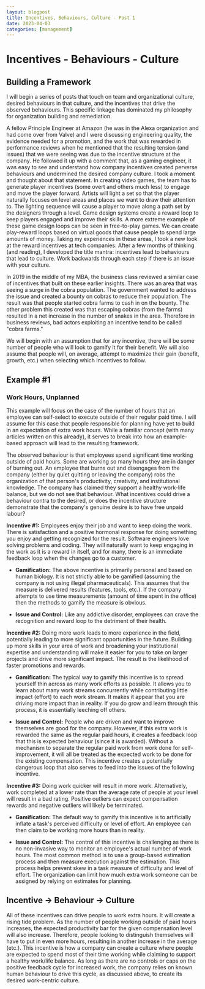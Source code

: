 ```yaml
---
layout: blogpost
title: Incentives, Behaviours, Culture - Post 1
date: 2023-04-03
categories: [management]
---
```

# Incentives - Behaviours - Culture
## Building a Framework

I will begin a series of posts that touch on team and organizational culture, desired behaviours in that culture, and the incentives that drive the observed behaviours. This specific linkage has dominated my philosophy for organization building and remediation. 

A fellow Principle Engineer at Amazon (he was in the Alexa organization and had come over from Valve) and I were discussing engineering quality, the evidence needed for a promotion, and the work that was rewarded in performance reviews when he mentioned that the resulting tension (and issues) that we were seeing was due to the incentive structure at the company. He followed it up with a comment that, as a gaming engineer, it was easy to see and understand how company incentives created perverse behaviours and undermined the desired company culture. I took a moment and thought about that statement. In creating video games, the team has to generate player incentives (some overt and others much less) to engage and move the player forward. Artists will light a set so that the player naturally focuses on level areas and places we want to draw their attention to. The lighting sequence will cause a player to move along a path set by the designers through a level. Game design systems create a reward loop to keep players engaged and improve their skills. A more extreme example of these game design loops can be seen in free-to-play games. We can create play-reward loops based on virtual goods that cause people to spend large amounts of money. Taking my experiences in these areas, I took a new look at the reward incentives at tech companies. After a few months of thinking (and reading), I developed the title mantra: incentives lead to behaviours that lead to culture. Work backwards through each step if there is an issue with your culture.

In 2019 in the middle of my MBA, the business class reviewed a similar case of incentives that built on these earlier insights. There was an area that was seeing a surge in the cobra population. The government wanted to address the issue and created a bounty on cobras to reduce their population. The result was that people started cobra farms to cash in on the bounty. The other problem this created was that escaping cobras (from the farms) resulted in a net increase in the number of snakes in the area. Therefore in business reviews, bad actors exploiting an incentive tend to be called "cobra farms."

We will begin with an assumption that for any incentive, there will be some number of people who will look to gamify it for their benefit. We will also assume that people will, on average, attempt to maximize their gain (benefit, growth, etc.) when selecting which incentives to follow.

## Example #1
### Work Hours, Unplanned

This example will focus on the case of the number of hours that an employee can self-select to execute outside of their regular paid time. I will assume for this case that people responsible for planning have yet to build in an expectation of extra work hours. While a familiar concept (with many articles written on this already), it serves to break into how an example-based approach will lead to the resulting framework.

The observed behaviour is that employees spend significant time working outside of paid hours. Some are working so many hours they are in danger of burning out. An employee that burns out and disengages from the company (either by quiet quitting or leaving the company) robs the organization of that person's productivity, creativity, and institutional knowledge. The company has claimed they support a healthy work-life balance, but we do not see that behaviour. What incentives could drive a behaviour contra to the desired, or does the incentive structure demonstrate that the company's genuine desire is to have free unpaid labour?

**Incentive #1:** Employees enjoy their job and want to keep doing the work. There is satisfaction and a positive hormonal response for doing something you enjoy and getting recognized for the result. Software engineers love solving problems and coding. They will naturally want to keep engaging in the work as it is a reward in itself, and for many, there is an immediate feedback loop when the changes go to a customer.

- **Gamification:** The above incentive is primarily personal and based on human biology. It is not strictly able to be gamified (assuming the company is not using illegal pharmaceuticals). This assumes that the measure is delivered results (features, tools, etc.). If the company attempts to use time measurements (amount of time spent in the office) then the methods to gamify the measure is obvious.

- **Issue and Control:** Like any addictive disorder, employees can crave the recognition and reward loop to the detriment of their health. 

**Incentive #2:** Doing more work leads to more experience in the field, potentially leading to more significant opportunities in the future. Building up more skills in your area of work and broadening your institutional expertise and understanding will make it easier for you to take on larger projects and drive more significant impact. The result is the likelihood of faster promotions and rewards.

- **Gamification:** The typical way to gamify this incentive is to spread yourself thin across as many work efforts as possible. It allows you to learn about many work streams concurrently while contributing little impact (effort) to each work stream. It makes it appear that you are driving more impact than in reality. If you do grow and learn through this process, it is essentially leeching off others. 

- **Issue and Control:** People who are driven and want to improve themselves are good for the company. However, if this extra work is rewarded the same as the regular paid hours, it creates a feedback loop that this is expected behaviour (since it is awarded). Without a mechanism to separate the regular paid work from work done for self-improvement, it will all be treated as the expected work to be done for the existing compensation. This incentive creates a potentially dangerous loop that also serves to feed into the issues of the following incentive.

**Incentive #3:** Doing work quicker will result in more work. Alternatively, work completed at a lower rate than the average rate of people at your level will result in a bad rating. Positive outliers can expect compensation rewards and negative outliers will likely be terminated.

- **Gamification:** The default way to gamify this incentive is to artificially inflate a task's perceived difficulty or level of effort. An employee can then claim to be working more hours than in reality. 

- **Issue and Control:** The control of this incentive is challenging as there is no non-invasive way to monitor an employee's actual number of work hours. The most common method is to use a group-based estimation process and then measure execution against the estimation. This process helps prevent skew in a task measure of difficulty and level of effort. The organization can limit how much extra work someone can be assigned by relying on estimates for planning.

## Incentive -> Behaviour -> Culture
All of these incentives can drive people to work extra hours. It will create a rising tide problem. As the number of people working outside of paid hours increases, the expected productivity bar for the given compensation level will also increase. Therefore, people looking to distinguish themselves will have to put in even more hours, resulting in another increase in the average (etc.). This incentive is how a company can create a culture where people are expected to spend most of their time working while claiming to support a healthy work/life balance. As long as there are no controls or caps on the positive feedback cycle for increased work, the company relies on known human behaviour to drive this cycle, as discussed above, to create its desired work-centric culture.

